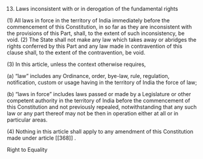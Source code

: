 13. Laws inconsistent with or in derogation of the fundamental rights

(1) All laws in force in the territory of India immediately before the commencement of this Constitution, in so far as they are inconsistent with the provisions of this Part, shall, to the extent of such inconsistency, be void.
(2) The State shall not make any law which takes away or abridges the rights conferred by this Part and any law made in contravention of this clause shall, to the extent of the contravention, be void.

(3) In this article, unless the context otherwise requires,

(a) “law” includes any Ordinance, order, bye-law, rule, regulation, notification, custom or usage having in the territory of India the force of law;

(b) “laws in force” includes laws passed or made by a Legislature or other competent authority in the territory of India before the commencement of this Constitution and not previously repealed, notwithstanding that any such law or any part thereof may not be then in operation either at all or in particular areas.

(4) Nothing in this article shall apply to any amendment of this Constitution made under article [[368]] .

 

Right to Equality

